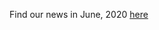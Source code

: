 Find our news in June, 2020 [here](https://drive.google.com/file/d/1xy3Fb5OQiIlpK-N71DXxrBBAfEi1OYEQ/view?usp=drive_link)
